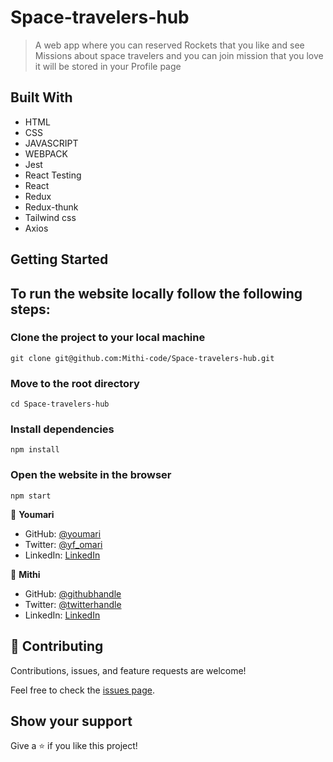 
# Space-travelers-hub

> A web app where you can reserved Rockets that you like and see Missions about space travelers and you can join mission that you love it will be stored in your Profile page

## Built With

- HTML
- CSS
- JAVASCRIPT
- WEBPACK
- Jest
- React Testing
- React
- Redux
- Redux-thunk
- Tailwind css
- Axios

## Getting Started
## To run the website locally follow the following steps:

### Clone the project to your local machine
    git clone git@github.com:Mithi-code/Space-travelers-hub.git
### Move to the root directory 
    cd Space-travelers-hub
### Install dependencies
    npm install
### Open the website in the browser
    npm start
    

👤 **Youmari**

- GitHub: [@youmari](https://github.com/youmari)
- Twitter: [@yf_omari](https://twitter.com/yf_omari)
- LinkedIn: [LinkedIn](https://www.linkedin.com/in/yassine-omari-945114190/)

👤 **Mithi**

- GitHub: [@githubhandle](https://github.com/Mithi-code)
- Twitter: [@twitterhandle](https://twitter.com/LazyMithlesh)
- LinkedIn: [LinkedIn](https://www.linkedin.com/in/mithlesh-kumar-564a97221/)

## 🤝 Contributing

Contributions, issues, and feature requests are welcome!

Feel free to check the [issues page](../../issues/).

## Show your support

Give a ⭐️ if you like this project!